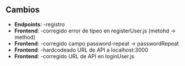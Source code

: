 ## Cambios

- **Endpoints**: -registro
- **Frontend**: -corregido error de tipeo en registerUser.js (metohd → method)
- **Frontend**: -corregido campo password-repeat → passwordRepeat
- **Frontend**: -hardcodeado URL de API a localhost:3000
- **Frontend**: -corregido URL de API en loginUser.js 